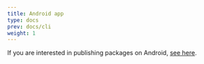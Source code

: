```yaml
---
title: Android app
type: docs
prev: docs/cli
weight: 1
---
```


If you are interested in publishing packages on Android, [see here](/docs/cli/publish/#android-package).